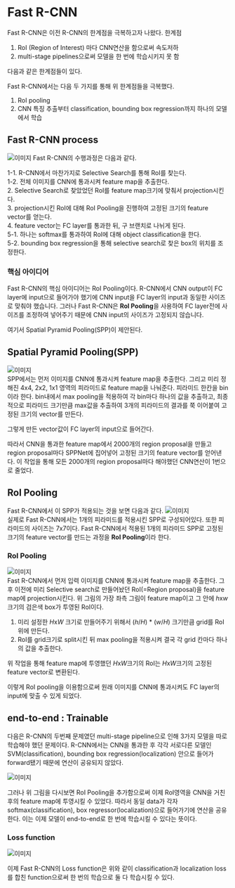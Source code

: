 # Fast R-CNN

Fast R-CNN은 이전 R-CNN의 한계점을 극복하고자 나왔다.
한계점
1. RoI (Region of Interest) 마다 CNN연산을 함으로써 속도저하
2. multi-stage pipelines으로써 모델을 한 번에 학습시키지 못 함
   
다음과 같은 한계점들이 있다.

Fast R-CNN에서는 다음 두 가지를 통해 위 한계점들을 극복했다.
1. RoI pooling
2. CNN 특징 추출부터 classification, bounding box regression까지 하나의 모델에서 학습

## Fast R-CNN process

![`이미지`](https://img1.daumcdn.net/thumb/R1280x0/?scode=mtistory2&fname=https%3A%2F%2Fblog.kakaocdn.net%2Fdn%2FcC15WF%2FbtqA57Lvbgm%2FZX3VwTFw89kc2Gbx2SKuD0%2Fimg.png)
Fast R-CNN의 수행과정은 다음과 같다.

   1-1. R-CNN에서 마찬가지로 Selective Search를 통해 RoI를 찾는다.   
   1-2. 전체 이미지를 CNN에 통과시켜 feature map을 추출한다.   
   2. Selective Search로 찾았었던 RoI를 feature map크기에 맞춰서 projection시킨다.   
   3. projection시킨 RoI에 대해 RoI Pooling을 진행하여 고정된 크기의 feature vector를 얻는다.   
   4. feature vector는 FC layer를 통과한 뒤, 구 브랜치로 나뉘게 된다.   
   5-1. 하나는 softmax를 통과하여 RoI에 대해 object classification을 한다.  
   5-2. bounding box regression을 통해 selective search로 찾은 box의 위치를 조정한다.

### 핵심 아이디어
Fast R-CNN의 핵심 아이디어는 RoI Pooling이다.
R-CNN에서 CNN output이 FC layer에 input으로 들어가야 했기에 CNN input을 FC layer의 input과 동일한 사이즈로 맞춰야 했습니다.
그러나 Fast R-CNN은 **RoI Pooling**을 사용하여 FC layer전에 사이즈를 조정하여 넣어주기 때문에 CNN input의 사이즈가 고정되지 않습니다.

여기서 Spatial Pyramid Pooling(SPP)이 제안된다.

## Spatial Pyramid Pooling(SPP)

![`이미지`](https://img1.daumcdn.net/thumb/R1280x0/?scode=mtistory2&fname=https%3A%2F%2Fblog.kakaocdn.net%2Fdn%2FbLaqYY%2FbtqA6EhMolU%2FWhKtYSETGVYyeKgZYUUpZ0%2Fimg.png)   
SPP에서는 먼저 이미지를 CNN에 통과시켜 feature map을 추출한다.
그리고 미리 정해진 4x4, 2x2, 1x1 영역의 피라미드로 feature map을 나눠준다. 피라미드 한칸을 bin이라 한다.
bin내에서 max pooling을 적용하여 각 bin마다 하나의 값을 추출하고,
최종적으로 피라미드 크기만큼 max값을 추출하여 3개의 피라미드의 결과를 쭉 이어붙여 고정된 크기의 vector를 만든다.

그렇게 만든 vector값이 FC layer의 input으로 들어간다.

따라서 CNN을 통과한 feature map에서 2000개의 region proposal을 만들고 region proposal마다 SPPNet에 집어넣어 고정된 크기의 feature vector를 얻어낸다.
이 작업을 통해 모든 2000개의 region proposal마다 해야했던 CNN연산이 1번으로 줄었다.

## RoI Pooling

Fast R-CNN에서 이 SPP가 적용되는 것을 보면 다음과 같다.
![`이미지`](https://img1.daumcdn.net/thumb/R1280x0/?scode=mtistory2&fname=https%3A%2F%2Fblog.kakaocdn.net%2Fdn%2FIiNzk%2FbtqA8iSURGO%2F8F29HIsdwxAd6kMUnuKuu1%2Fimg.png)   
실제로 Fast R-CNN에서는 1개의 피라미드를 적용시킨 SPP로 구성되어있다.
또한 피라미드의 사이즈는 7x7이다. Fast R-CNN에서 적용된 1개의 피라미드 SPP로 고정된
크기의 feature vector를 만드는 과정을 **RoI Pooling**이라 한다.

### RoI Pooling

![`이미지`](https://img1.daumcdn.net/thumb/R1280x0/?scode=mtistory2&fname=https%3A%2F%2Fblog.kakaocdn.net%2Fdn%2FoHUnL%2FbtqBc5dG1ix%2F9EWJiCVhnHoTFZQTtCckYK%2Fimg.png)   
Fast R-CNN에서 먼저 입력 이미지를 CNN에 통과시켜 feature map을 추출한다.
그 후 이전에 미리 Selective search로 만들어놨던 RoI(=Region proposal)을 feature map에 projection시킨다.
위 그림의 가장 좌측 그림이 feature map이고 그 안에 *h*x*w* 크기의 검은색 box가 투영된 RoI이다.

1. 미리 설정한 *H*x*W* 크기로 만들어주기 위해서 (*h*/*H*) * (*w*/*H*) 크기만큼 grid를 RoI위에 만든다.
2. RoI를 grid크기로 split시킨 뒤 max pooling을 적용시켜 결국 각 grid 칸마다 하나의 값을 추출한다.

위 작업을 통해 feature map에 투영했던 *H*x*W*크기의 RoI는 *H*x*W*크기의 고정된 feature vector로 변환된다.

이렇게 RoI pooling을 이용함으로써
원래 이미지를 CNN에 통과시켜도 FC layer의 input에 맞출 수 있게 되었다.

## end-to-end : Trainable
다음은 R-CNN의 두번째 문제였던 multi-stage pipeline으로 인해 3가지 모델을 따로 학습해야 했던 문제이다.
R-CNN에서는 CNN을 통과한 후 각각 서로다른 모델인 SVM(classification), bounding box regression(localization)
안으로 들어가 forward됐기 때문에 연산이 공유되지 않았다.

![`이미지`](https://img1.daumcdn.net/thumb/R1280x0/?scode=mtistory2&fname=https%3A%2F%2Fblog.kakaocdn.net%2Fdn%2FcC15WF%2FbtqA57Lvbgm%2FZX3VwTFw89kc2Gbx2SKuD0%2Fimg.png)   

그러나 위 그림을 다시보면 RoI Pooling을 추가함으로써 이제 RoI영역을 CNN을 거친후의 feature map에 투영시킬 수 있었다.
따라서 동일 data가 각자 softmax(classification), box regressor(localization)으로 들어가기에 연산을 공유한다.
이는 이제 모델이 end-to-end로 한 번에 학습시킬 수 있다는 뜻이다.

### Loss function

![`이미지`](https://img1.daumcdn.net/thumb/R1280x0/?scode=mtistory2&fname=https%3A%2F%2Fblog.kakaocdn.net%2Fdn%2FcUFclv%2FbtqA57Y1CWZ%2FlAVBX4FyK0dW47IhBfJNC1%2Fimg.png)   

이제 Fast R-CNN의 Loss function은 위와 같이 classification과 localization loss를 합친 function으로써 한 번의 학습으로 둘 다 학습시킬 수 있다.
